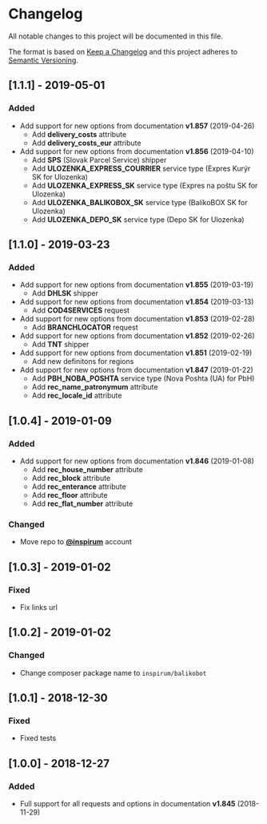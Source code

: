# Changelog

All notable changes to this project will be documented in this file.

The format is based on [Keep a Changelog](http://keepachangelog.com/en/1.0.0/)
and this project adheres to [Semantic Versioning](http://semver.org/spec/v2.0.0.html).

## [1.1.1] - 2019-05-01
### Added
- Add support for new options from documentation **v1.857** (2019-04-26)
    - Add **delivery_costs** attribute
    - Add **delivery_costs_eur** attribute
- Add support for new options from documentation **v1.856** (2019-04-10)
    - Add **SPS** (Slovak Parcel Service) shipper
    - Add **ULOZENKA_EXPRESS_COURRIER** service type (Expres Kurýr SK for Ulozenka)
    - Add **ULOZENKA_EXPRESS_SK** service type (Expres na poštu SK for Ulozenka)
    - Add **ULOZENKA_BALIKOBOX_SK** service type (BalíkoBOX SK for Ulozenka)
    - Add **ULOZENKA_DEPO_SK** service type (Depo SK for Ulozenka)


## [1.1.0] - 2019-03-23
### Added
- Add support for new options from documentation **v1.855** (2019-03-19)
    - Add **DHLSK** shipper
- Add support for new options from documentation **v1.854** (2019-03-13)
    - Add **COD4SERVICES** request
- Add support for new options from documentation **v1.853** (2019-02-28)
    - Add **BRANCHLOCATOR** request
- Add support for new options from documentation **v1.852** (2019-02-26)
    - Add **TNT** shipper
- Add support for new options from documentation **v1.851** (2019-02-19)
    - Add new definitons for regions
- Add support for new options from documentation **v1.847** (2019-01-22)
    - Add **PBH_NOBA_POSHTA** service type (Nova Poshta (UA) for PbH)
    - Add **rec_name_patronymum** attribute
    - Add **rec_locale_id** attribute


## [1.0.4] - 2019-01-09
### Added
- Add support for new options from documentation **v1.846** (2019-01-08)
    - Add **rec_house_number** attribute
    - Add **rec_block** attribute
    - Add **rec_enterance** attribute
    - Add **rec_floor** attribute
    - Add **rec_flat_number** attribute  
### Changed
- Move repo to [**@inspirum**](https://github.com/inspirum) account


## [1.0.3] - 2019-01-02
### Fixed
- Fix links url


## [1.0.2] - 2019-01-02
### Changed
- Change composer package name to `inspirum/balikobot`


## [1.0.1] - 2018-12-30
### Fixed
- Fixed tests


## [1.0.0] - 2018-12-27
### Added
- Full support for all requests and options in documentation **v1.845** (2018-11-29)

